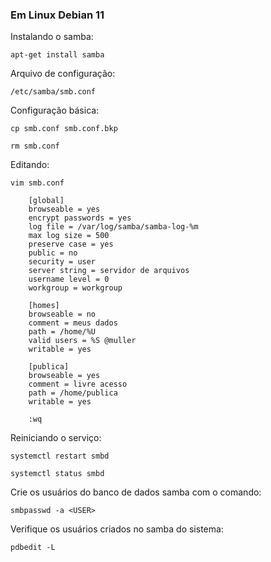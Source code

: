 ### Em Linux Debian 11

Instalando o samba:

    apt-get install samba

Arquivo de configuração:

    /etc/samba/smb.conf

Configuração básica:

    cp smb.conf smb.conf.bkp

    rm smb.conf

Editando:

    vim smb.conf

        [global]
        browseable = yes    
        encrypt passwords = yes 
        log file = /var/log/samba/samba-log-%m  
        max log size = 500  
        preserve case = yes 
        public = no 
        security = user 
        server string = servidor de arquivos    
        username level = 0  
        workgroup = workgroup   

        [homes]
        browseable = no		
        comment = meus dados    
        path = /home/%U 
        valid users = %S @muller    
        writable = yes  

        [publica]
        browseable = yes    
        comment = livre acesso  
        path = /home/publica    
        writable = yes  

        :wq

Reiniciando o serviço:

    systemctl restart smbd

    systemctl status smbd

Crie os usuários do banco de dados samba com o comando:

    smbpasswd -a <USER>

Verifique os usuários criados no samba do sistema:

    pdbedit -L